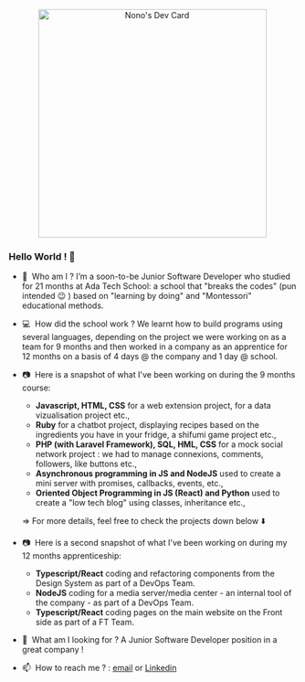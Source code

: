 <p align="center"> <a href="https://app.daily.dev/nonoleroux"><img src="https://api.daily.dev/devcards/4b57d6f89f874f00a008eed777fe24bc.png?r=8uu" width="400" alt="Nono's Dev Card"/></a> </p>

### Hello World ! 👋

- 🔭&nbsp;&nbsp;Who am I ? I’m a soon-to-be Junior Software Developer who studied for 21 months at Ada Tech School: a school that "breaks the codes" (pun intended 😉 ) based on "learning by doing" and "Montessori" educational methods.

- 💻&nbsp;&nbsp;How did the school work ? We learnt how to build programs using several languages, depending on the project we were working on as a team for 9 months and then worked in a company as an apprentice for 12 months on a basis of 4 days @ the company and 1 day @ school.

- 📷&nbsp;&nbsp;Here is a snapshot of what I've been working on during the 9 months course:
    * **Javascript, HTML, CSS** for a web extension project, for a data vizualisation project etc.,
    * **Ruby** for a chatbot project, displaying recipes based on the ingredients you have in your fridge, a shifumi game project etc.,
    * **PHP (with Laravel Framework), SQL, HML, CSS** for a mock social network project : we had to manage connexions, comments, followers, like buttons etc.,
    * **Asynchronous programming in JS and NodeJS** used to create a mini server with promises, callbacks, events, etc.,
    * **Oriented Object Programming in JS (React) and Python** used to create a "low tech blog" using classes, inheritance etc.,
    
    => For more details, feel free to check the projects down below ⬇️
    
- 📷&nbsp;&nbsp;Here is a second snapshot of what I've been working on during my 12 months apprenticeship:
    * **Typescript/React** coding and refactoring components from the Design System as part of a DevOps Team.
    * **NodeJS** coding for a media server/media center - an internal tool of the company - as part of a DevOps Team.
    * **Typescript/React** coding pages on the main website on the Front side as part of a FT Team.
    
    
- 🔎&nbsp;&nbsp;What am I looking for ? A Junior Software Developer position in a great company !
- 📫&nbsp;&nbsp;How to reach me ? : [email](lroux.noemie@gmail.com) or [Linkedin](linkedin.com/in/noemie-le-roux)
